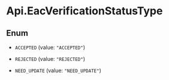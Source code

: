 # Api.EacVerificationStatusType

## Enum


* `ACCEPTED` (value: `"ACCEPTED"`)

* `REJECTED` (value: `"REJECTED"`)

* `NEED_UPDATE` (value: `"NEED_UPDATE"`)


